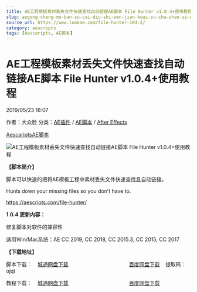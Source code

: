 ```yaml
---
title: AE工程模板素材丢失文件快速查找自动链接AE脚本 File Hunter v1.0.4+使用教程
slug: aegong-cheng-mo-ban-su-cai-diu-shi-wen-jian-kuai-su-cha-zhao-zi-dong-lian-jie-aejiao-ben-file-hunter-v1-0-4-shi-yong-jiao-cheng
source_url: https://www.lookae.com/file-hunter-104-2/
category: aescripts
tags: [Aescaripts, AE脚本]
---
```

# AE工程模板素材丢失文件快速查找自动链接AE脚本 File Hunter v1.0.4+使用教程

2019/05/23 18:07

作者：大众脸
分类：[AE插件](https://www.lookae.com/after-effects/aechajian/) / [AE脚本](https://www.lookae.com/after-effects/aescripts/) / [After Effects](https://www.lookae.com/after-effects/)

[Aescaripts](https://www.lookae.com/tag/aescaripts/)[AE脚本](https://www.lookae.com/tag/ae%e8%84%9a%e6%9c%ac/)

![AE工程模板素材丢失文件快速查找自动链接AE脚本 File Hunter v1.0.4+使用教程](https://www.lookae.com/wp-content/uploads/2018/12/File-Hunter.jpg "AE工程模板素材丢失文件快速查找自动链接AE脚本 File Hunter v1.0.4+使用教程-LookAE.com")

**【脚本简介】**

脚本可以快速的把将AE模板工程中素材丢失文件快速查找且自动链接。

Hunts down your missing files so you don’t have to.

https://aescripts.com/file-hunter/

**1.0.4 更新内容：**

修复脚本对软件的兼容性

适用Win/Mac系统：AE CC 2019, CC 2018, CC 2015.3, CC 2015, CC 2017

**【下载地址】**

脚本下载：    [城通网盘下载](https://lookae.ctfile.com/fs/680462-375517741)                                          [百度网盘下载](https://pan.baidu.com/s/17dhZZNf6CPcZPc5B0a2rAQ)    提取码：ojqt

教程下载：    [城通网盘下载](https://lookae.ctfile.com/fs/680462-326422881)                                          [百度网盘下载](https://pan.baidu.com/s/1WRMAWsgIYEMbXPFh8gtBAA)
